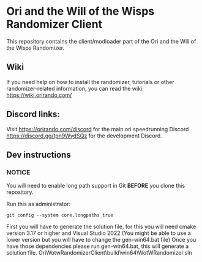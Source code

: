 # Ori and the Will of the Wisps Randomizer Client

This repository contains the client/modloader part of the Ori and the Will of the Wisps Randomizer.


## Wiki

If you need help on how to install the randomizer, tutorials or other randomizer-related information, you can
read the wiki: https://wiki.orirando.com/


## Discord links:

Visit https://orirando.com/discord for the main ori speedrunning Discord
https://discord.gg/tpn9WydSQz for the development Discord.


## Dev instructions


### NOTICE

You will need to enable long path support in Git **BEFORE** you clone this repository.

Run this as administrator:

```
git config --system core.longpaths true
```

First you will have to generate the solution file, for this you will need cmake version 3.17 or higher
and Visual Studio 2022 (You might be able to use a lower version but you will have to change the gen-win64.bat file)
Once you have those dependencies please run gen-win64.bat, this will generate a solution file.
OriWotwRandomizerClient\build\win64\WotWRandomizer.sln
